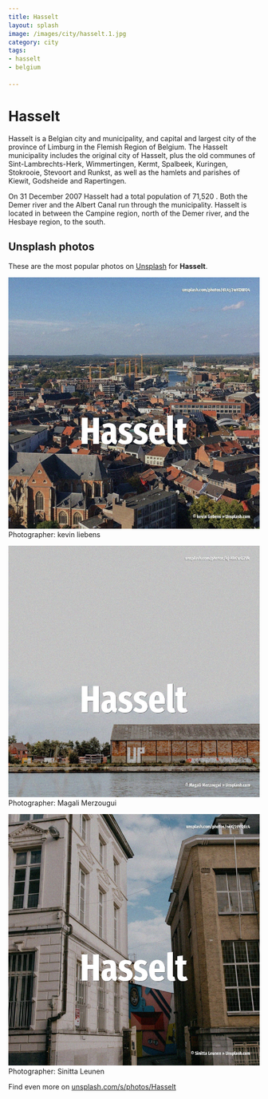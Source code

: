 ```yaml
---
title: Hasselt
layout: splash
image: /images/city/hasselt.1.jpg
category: city
tags:
- hasselt
- belgium

---
```

# Hasselt

Hasselt  is a Belgian city and municipality, and capital and largest city of the province of 
Limburg in the Flemish Region of Belgium.
The Hasselt municipality includes the original city of Hasselt, plus the old communes of 
Sint-Lambrechts-Herk, Wimmertingen, Kermt, Spalbeek, Kuringen, Stokrooie, Stevoort and Runkst, as 
well as the hamlets and parishes of Kiewit, Godsheide and Rapertingen.

On 31 December 2007 Hasselt had a total population of 71,520 .
Both the Demer river and the Albert Canal run through the municipality.
Hasselt is located in between the Campine region, north of the Demer river, and the Hesbaye region, 
to the south.

 
## Unsplash photos
These are the most popular photos on [Unsplash](https://unsplash.com) for **Hasselt**.
 
![Hasselt](/images/city/hasselt.1.jpg)
Photographer:  kevin liebens
 
![Hasselt](/images/city/hasselt.2.jpg)
Photographer:  Magali Merzougui
 
![Hasselt](/images/city/hasselt.3.jpg)
Photographer:  Sinitta Leunen
 
Find even more on [unsplash.com/s/photos/Hasselt](https://unsplash.com/s/photos/Hasselt)
 
